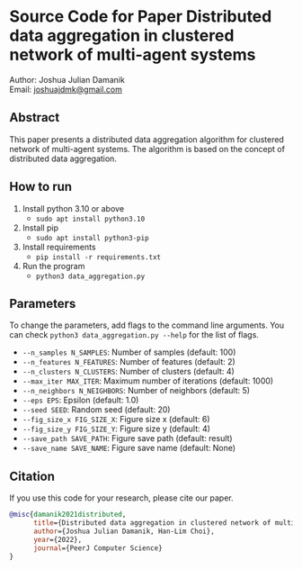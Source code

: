 # Source Code for Paper Distributed data aggregation in clustered network of multi-agent systems
Author: Joshua Julian Damanik<br>
Email: joshuajdmk@gmail.com

## Abstract
This paper presents a distributed data aggregation algorithm for clustered network of multi-agent systems. The algorithm is based on the concept of distributed data aggregation.

## How to run
1. Install python 3.10 or above
    - `sudo apt install python3.10`
2. Install pip
    - `sudo apt install python3-pip`
3. Install requirements
    - `pip install -r requirements.txt`
4. Run the program
    - `python3 data_aggregation.py`

## Parameters

To change the parameters, add flags to the command line arguments.
You can check `python3 data_aggregation.py --help` for the list of flags.

- `--n_samples N_SAMPLES`: Number of samples (default: 100)
- `--n_features N_FEATURES`: Number of features (default: 2)
- `--n_clusters N_CLUSTERS`: Number of clusters (default: 4)
- `--max_iter MAX_ITER`: Maximum number of iterations (default: 1000)
- `--n_neighbors N_NEIGHBORS`: Number of neighbors (default: 5)
- `--eps EPS`: Epsilon (default: 1.0)
- `--seed SEED`: Random seed (default: 20)
- `--fig_size_x FIG_SIZE_X`: Figure size x (default: 6)
- `--fig_size_y FIG_SIZE_Y`: Figure size y (default: 4)
- `--save_path SAVE_PATH`: Figure save path (default: result)
- `--save_name SAVE_NAME`: Figure save name (default: None)

## Citation
If you use this code for your research, please cite our paper.

```bibtex
@misc{damanik2021distributed,
      title={Distributed data aggregation in clustered network of multi-agent systems}, 
      author={Joshua Julian Damanik, Han-Lim Choi},
      year={2022},
      journal={PeerJ Computer Science}
}
```